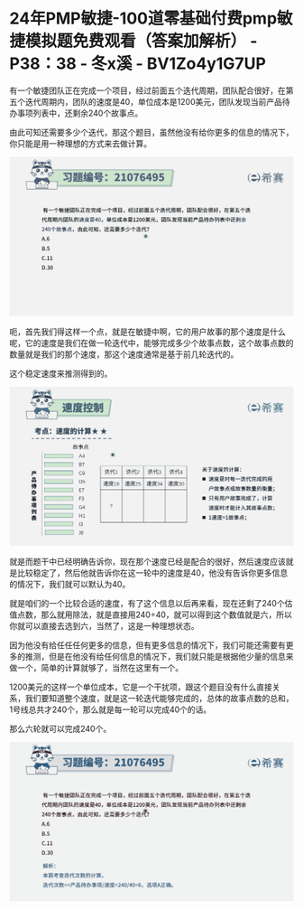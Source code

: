 # 24年PMP敏捷-100道零基础付费pmp敏捷模拟题免费观看（答案加解析） - P38：38 - 冬x溪 - BV1Zo4y1G7UP

有一个敏捷团队正在完成一个项目，经过前面五个迭代周期，团队配合很好，在第五个迭代周期内，团队的速度是40，单位成本是1200美元，团队发现当前产品待办事项列表中，还剩余240个故事点。

由此可知还需要多少个迭代，那这个题目，虽然他没有给你更多的信息的情况下，你只能是用一种理想的方式来去做计算。



![](img/ac1795539dceea007b8aa8a28e8ae0a2_1.png)

呃，首先我们得这样一个点，就是在敏捷中啊，它的用户故事的那个速度是什么呢，它的速度是我们在做一轮迭代中，能够完成多少个故事点数，这个故事点数的数量就是我们的那个速度，那这个速度通常是基于前几轮迭代的。

这个稳定速度来推测得到的。

![](img/ac1795539dceea007b8aa8a28e8ae0a2_3.png)

就是而题干中已经明确告诉你，现在那个速度已经是配合的很好，然后速度应该就是比较稳定了，然后他就告诉你在这一轮中的速度是40，他没有告诉你更多信息的情况下，我们就可以默认为40。

就是咱们的一个比较合适的速度，有了这个信息以后再来看，现在还剩了240个估值点数，那么就用除法，就是直接用240÷40，就可以得到这个数值就是六，所以你就可以直接去选到六，当然了，这是一种理想状态。

因为他没有给任任任何更多的信息，但有更多信息的情况下，我们可能还需要有更多的推测，但是在他没有给任何信息的情况下，我们就只能是根据他少量的信息来做一个，简单的计算就够了，当然在这里有一个。

1200美元的这样一个单位成本，它是一个干扰项，跟这个题目没有什么直接关系，我们要知道整个速度，就是这一轮迭代能够完成的，总体的故事点数的总和，1号线总共才240个，那么就是每一轮可以完成40个的话。

那么六轮就可以完成240个。

![](img/ac1795539dceea007b8aa8a28e8ae0a2_5.png)